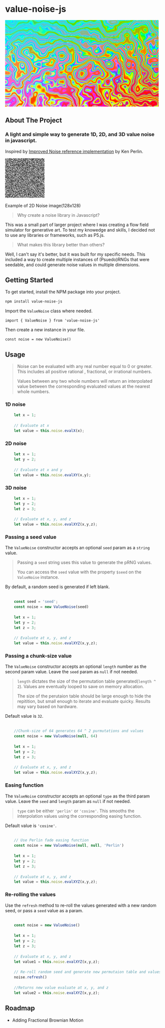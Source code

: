 # value-noise-js

<img  src="https://github.com/Jsoto22/value-noise-js/blob/main/example_art.png?raw=true"/>

<!-- ABOUT THE PROJECT -->
## About The Project

### A light and simple way to generate 1D, 2D, and 3D value noise in javascript.

Inspired by [Improved Noise reference implementation](https://mrl.cs.nyu.edu/~perlin/noise/) by Ken Perlin.

<img  src="https://github.com/Jsoto22/value-noise-js/blob/main/example.png?raw=true"/>

Example of 2D Noise image(128x128)

> Why create a noise library in Javascript? 

This was a small part of larger project where I was creating a flow field simulator for generative art.
To test my knowedge and skills, I decided not to use any libraries or frameworks, such as P5.js.

> What makes this library better than others?

Well, I can't say it's better, but it was built for my specific needs. This included a way to create multiple instances of (Psuedo)RNGs that were seedable, and could generate noise values in multiple dimensions.


<!-- GETTING STARTED -->
## Getting Started

To get started, install the NPM package into your project.

  ```sh
  npm install value-noise-js
  ```

Import the `ValueNoise` class where needed.

    import { ValueNoise } from 'value-noise-js'

Then create a new instance in your file.

    const noise = new ValueNoise()


## Usage

> Noise can be evaluated with any real number equal to 0 or greater. This includes all positive rational , fractional, or irrational numbers.
>
> Values between any two whole numbers will return an interpolated value between the corresponding evaluated values at the nearest whole numbers.
>

### 1D noise

```JavaScript
    let x = 1;

    // Evaluate at x
    let value = this.noise.evalX(x);
```

### 2D noise

```JavaScript
    let x = 1;
    let y = 2;

    // Evaluate at x and y
    let value = this.noise.evalXY(x,y);
```

### 3D noise

```JavaScript
    let x = 1;
    let y = 2;
    let z = 3;

    // Evaluate at x, y, and z
    let value = this.noise.evalXYZ(x,y,z);
```

### Passing a seed value

The `ValueNoise` constructor accepts an optional `seed` param as a `string` value.

> Passing a `seed` string uses this value to generate the pRNG values.
>
> You can access the `seed` value with the property `$seed` on the `ValueNoise` instance.

By default, a random seed is generated if left blank.

```JavaScript

    const seed = 'seed';
    const noise = new ValueNoise(seed)

    let x = 1;
    let y = 2;
    let z = 3;

    // Evaluate at x, y, and z
    let value = this.noise.evalXYZ(x,y,z);
```

### Passing a chunk-size value

The `ValueNoise` constructor accepts an optional `length` number as the second param value. Leave the `seed` param as `null` if not needed. 

> `length` dictates the size of the permutation table generated(`length ^ 2`). Values are eventually looped to save on memory allocation.
>
> The size of the perutaion table should be large enough to hide the repitition, but small enough to iterate and evaluate quicky. Results may vary based on hardware.

Default value is `32`.

```JavaScript

    //Chunk-size of 64 generates 64 ^ 2 purmutations and values
    const noise = new ValueNoise(null, 64)

    let x = 1;
    let y = 2;
    let z = 3;

    // Evaluate at x, y, and z
    let value = this.noise.evalXYZ(x,y,z);
```

### Easing function

The `ValueNoise` constructor accepts an optional `type` as the third param value. Leave the `seed` and `length` param as `null` if not needed. 

> `type` can be either `'perlin'` or `'cosine'`.  This smooths the interpolation values using the corresponding easing function.

Default value is `'cosine'`.

```JavaScript

    // Use Perlin fade easing function
    const noise = new ValueNoise(null, null, 'Perlin')

    let x = 1;
    let y = 2;
    let z = 3;

    // Evaluate at x, y, and z
    let value = this.noise.evalXYZ(x,y,z);
```


### Re-rolling the values

Use the `refresh` method to re-roll the values generated with a new random seed, or pass a `seed` value as a param.


```JavaScript

    const noise = new ValueNoise()

    let x = 1;
    let y = 2;
    let z = 3;

    // Evaluate at x, y, and z
    let value1 = this.noise.evalXYZ(x,y,z);

    // Re-roll random seed and generate new permutaion table and values
    noise.refresh()

    //Returns new value evaluate at x, y, and z
    let value2 = this.noise.evalXYZ(x,y,z);


```


## Roadmap

- Adding Fractional Brownian Motion


